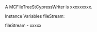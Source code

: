 A MCFileTreeStCypressWriter is xxxxxxxxx.Instance Variables	fileStream:		<Object>fileStream	- xxxxx